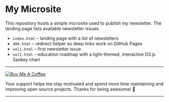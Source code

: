# My Microsite

This repository hosts a simple microsite used to publish my newsletter. The landing page lists available newsletter issues.

* `index.html` – landing page with a list of newsletters
* `404.html` – redirect helper so deep links work on GitHub Pages
* `vol1.html` – first newsletter issue
* `vol2.html` – education roadmap with a light-themed, interactive D3.js Sankey chart

---

[![Buy Me A Coffee](https://img.shields.io/badge/☕-Buy%20me%20a%20coffee-ffdd00?style=for-the-badge&logo=buymeacoffee&logoColor=black)](https://github.com/sponsors/amiralhafiz)

Your support helps me stay motivated and spend more time maintaining and improving open source projects. Thanks for being awesome! 💖

---
